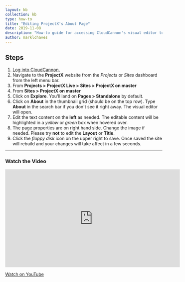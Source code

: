 ```yaml
---
layout: kb
collection: kb
type: how-to
title: "Editing ProjectX's About Page"
date: 2019-11-08
description: "How-to guide for accessing CloudCannon's visual editor to edit ProjectX's About page (standalone page)."
author: marklchaves
---
```

## Steps

1. [Log into CloudCannon.](https://app.cloudcannon.com/users/sign_in)
2. Navigate to the **ProjectX** website from the _Projects_ or _Sites_ dashboard from the left menu bar.
3. From **Projects > ProjectX Live > Sites > ProjectX on master**
4. From **Sites > ProjectX on master**
5. Click on **Explore**. You'll land on **Pages > Standalone** by default.
6. Click on **About** in the thumbnail grid (should be on the top row). Type **About** in the search bar if you don't see it right away. The visual editor will open.
7. Edit the text content on the **left** as needed. The editable content will be highlighted in a _yellow_ or _green_ box when hovered over.
8. The page properties are on right hand side. Change the image if needed. Please try **not** to edit the **Layout** or **Title**.
9. Click the _floppy disk_ icon on the upper right to save. Once saved the site will rebuild and your changes will take affect in a few seconds.

---

### Watch the Video

<iframe width="560" height="315" src="https://www.youtube.com/embed/hlYyYpw8H7w" frameborder="0" allowfullscreen></iframe>

[Watch on YouTube](https://youtu.be/hlYyYpw8H7w "Editing ProjectX's About Page Screencast")